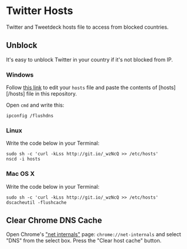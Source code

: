 Twitter Hosts
=============

Twitter and Tweetdeck hosts file to access from blocked countries.

## Unblock

It's easy to unblock Twitter in your country if it's not blocked from IP.

### Windows

Follow [this link][1] to edit your `hosts` file and paste the contents of [hosts][/hosts] file in this repository.

Open `cmd` and write this:

    ipconfig /flushdns

### Linux

Write the code below in your Terminal:

    sudo sh -c 'curl -kLss http://git.io/_wzNcQ >> /etc/hosts'
    nscd -i hosts
    

### Mac OS X

Write the code below in your Terminal:

    sudo sh -c 'curl -kLss http://git.io/_wzNcQ >> /etc/hosts'
    dscacheutil -flushcache
    
## Clear Chrome DNS Cache

Open Chrome's ["net internals"][2] page: `chrome://net-internals` and select "DNS" from the select box. Press the "Clear host cache" button.

[1]: http://helpdeskgeek.com/windows-7/windows-7-hosts-file/
[2]: chrome://net-internals
